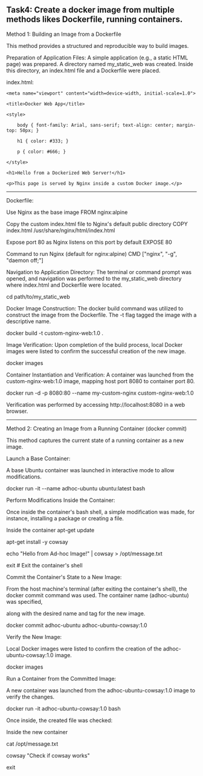 Task4: Create a docker image from multiple methods likes Dockerfile, running containers.
--------------------------------------------------------------------------------------------------------------------------------------------------------------
Method 1: Building an Image from a Dockerfile

This method provides a structured and reproducible way to build images.

Preparation of Application Files:
A simple application (e.g., a static HTML page) was prepared. A directory named my_static_web was created. Inside this directory, an index.html file and a Dockerfile were placed.

index.html:


<!DOCTYPE html>

<html lang="en">
    
<head>
    <meta charset="UTF-8">
    
    <meta name="viewport" content="width=device-width, initial-scale=1.0">
    
    <title>Docker Web App</title>
    
    <style>
    
        body { font-family: Arial, sans-serif; text-align: center; margin-top: 50px; }
        
        h1 { color: #333; }
        
        p { color: #666; }
        
    </style>
    
</head>


<body>
    
    <h1>Hello from a Dockerized Web Server!</h1>
    
    <p>This page is served by Nginx inside a custom Docker image.</p>
    
</body>

</html>

---------------------------------------------------------------------------------------------------------------------------------------------------------

Dockerfile:

Use Nginx as the base image
FROM nginx:alpine

Copy the custom index.html file to Nginx's default public directory
COPY index.html /usr/share/nginx/html/index.html 

Expose port 80 as Nginx listens on this port by default
EXPOSE 80

Command to run Nginx (default for nginx:alpine)
CMD ["nginx", "-g", "daemon off;"]

Navigation to Application Directory:
The terminal or command prompt was opened, and navigation was performed to the my_static_web directory where index.html and Dockerfile were located.

cd path/to/my_static_web

Docker Image Construction:
The docker build command was utilized to construct the image from the Dockerfile. The -t flag tagged the image with a descriptive name.

docker build -t custom-nginx-web:1.0 .

Image Verification:
Upon completion of the build process, local Docker images were listed to confirm the successful creation of the new image.

docker images

Container Instantiation and Verification:
A container was launched from the custom-nginx-web:1.0 image, mapping host port 8080 to container port 80.

docker run -d -p 8080:80 --name my-custom-nginx custom-nginx-web:1.0

Verification was performed by accessing http://localhost:8080 in a web browser.

-------------------------------------------------------------------------------------------------------------------------------------------------------------
Method 2: Creating an Image from a Running Container (docker commit)

This method captures the current state of a running container as a new image.

Launch a Base Container:

A base Ubuntu container was launched in interactive mode to allow modifications.

docker run -it --name adhoc-ubuntu ubuntu:latest bash

Perform Modifications Inside the Container:

Once inside the container's bash shell, a simple modification was made, for instance, installing a package or creating a file.

Inside the container
apt-get update

apt-get install -y cowsay

echo "Hello from Ad-hoc Image!" | cowsay > /opt/message.txt

exit # Exit the container's shell

Commit the Container's State to a New Image:

From the host machine's terminal (after exiting the container's shell), the docker commit command was used. The container name (adhoc-ubuntu) was specified,

along with the desired name and tag for the new image.

docker commit adhoc-ubuntu adhoc-ubuntu-cowsay:1.0

Verify the New Image:

Local Docker images were listed to confirm the creation of the adhoc-ubuntu-cowsay:1.0 image.

docker images

Run a Container from the Committed Image:

A new container was launched from the adhoc-ubuntu-cowsay:1.0 image to verify the changes.

docker run -it adhoc-ubuntu-cowsay:1.0 bash

Once inside, the created file was checked:

 Inside the new container
 
cat /opt/message.txt

cowsay "Check if cowsay works"

exit
